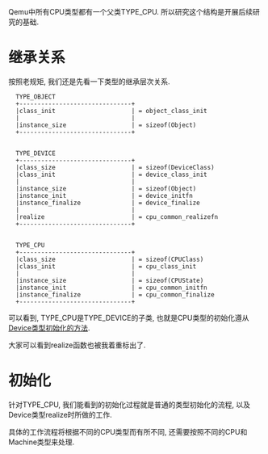 Qemu中所有CPU类型都有一个父类TYPE_CPU. 所以研究这个结构是开展后续研究的基础. 

# 继承关系

按照老规矩, 我们还是先看一下类型的继承层次关系. 

```
  TYPE_OBJECT
  +-------------------------------+
  |class_init                     | = object_class_init
  |                               |
  |instance_size                  | = sizeof(Object)
  +-------------------------------+


  TYPE_DEVICE
  +-------------------------------+
  |class_size                     | = sizeof(DeviceClass)
  |class_init                     | = device_class_init
  |                               |
  |instance_size                  | = sizeof(Object)
  |instance_init                  | = device_initfn
  |instance_finalize              | = device_finalize
  |                               |
  |realize                        | = cpu_common_realizefn
  +-------------------------------+


  TYPE_CPU
  +-------------------------------+
  |class_size                     | = sizeof(CPUClass)
  |class_init                     | = cpu_class_init
  |                               |
  |instance_size                  | = sizeof(CPUState)
  |instance_init                  | = cpu_common_initfn
  |instance_finalize              | = cpu_common_finalize
  +-------------------------------+
```

可以看到, TYPE_CPU是TYPE_DEVICE的子类, 也就是CPU类型的初始化遵从[Device类型初始化的方法][1]. 

大家可以看到realize函数也被我着重标出了. 

# 初始化

针对TYPE_CPU, 我们能看到的初始化过程就是普通的类型初始化的流程, 以及Device类型realize时所做的工作. 

具体的工作流程将根据不同的CPU类型而有所不同, 还需要按照不同的CPU和Machine类型来处理. 

[1]: /device_model/04-DeviceClass_instance.md
